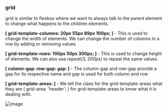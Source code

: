 <h3>grid</h3>

grid is similar to flexbox where we want to always talk to the parent element to change what happens to the children elements.

<b>[ grid-template-columns: 20px 55px 89px 100px; ] </b> - This is used to change the width of elements. We can change the number of columns in a row by adding or removing values.

<b>[ grid-template-rows: 100px 50px 300px; ] </b> - This is used to change height of elements. We can also use <i>repeat(3, 200px)</i> to repeat the same values.

<b>[ column-gap:  row-gap:  gap:  ]</b> - The column-gap and row-gap provide a gap for its respective name and gap is used for both column and row

<b>[ grid-template-areas: ] </b> - We tell the class for the grid-template-areas what they are ( grid-area: 'header'; ) for grid-template-areas to know what it is dealing with.

![image](https://user-images.githubusercontent.com/107847685/201828273-38de9bc6-cc9a-48f8-9ec1-81224712f0be.png)
